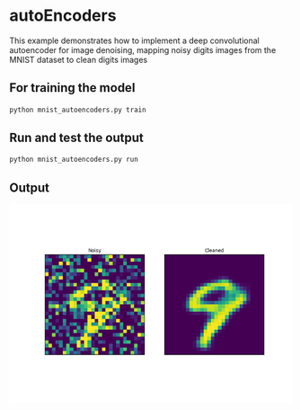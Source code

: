 # autoEncoders

This example demonstrates how to implement a deep convolutional autoencoder for image denoising, mapping noisy digits images from the MNIST dataset to clean digits images

## For training the model

```bash
python mnist_autoencoders.py train
```

## Run and test the output

```bash
python mnist_autoencoders.py run
```

## Output

![figure_1.png](images/Figure_1.png)